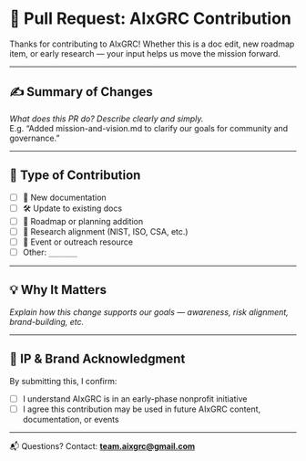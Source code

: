 # 🚀 Pull Request: AIxGRC Contribution

Thanks for contributing to AIxGRC! Whether this is a doc edit, new roadmap item, or early research — your input helps us move the mission forward.

---

## ✍️ Summary of Changes

_What does this PR do? Describe clearly and simply._  
E.g. “Added mission-and-vision.md to clarify our goals for community and governance.”

---

## 🧭 Type of Contribution

- [ ] 📄 New documentation
- [ ] 🛠️ Update to existing docs
- [ ] 🎯 Roadmap or planning addition
- [ ] 📌 Research alignment (NIST, ISO, CSA, etc.)
- [ ] 📢 Event or outreach resource
- [ ] Other: `_______`

---

## 💡 Why It Matters

_Explain how this change supports our goals — awareness, risk alignment, brand-building, etc._

---

## 🔐 IP & Brand Acknowledgment

By submitting this, I confirm:
- [ ] I understand AIxGRC is in an early-phase nonprofit initiative
- [ ] I agree this contribution may be used in future AIxGRC content, documentation, or events

---

📬 Questions? Contact: **team.aixgrc@gmail.com**

